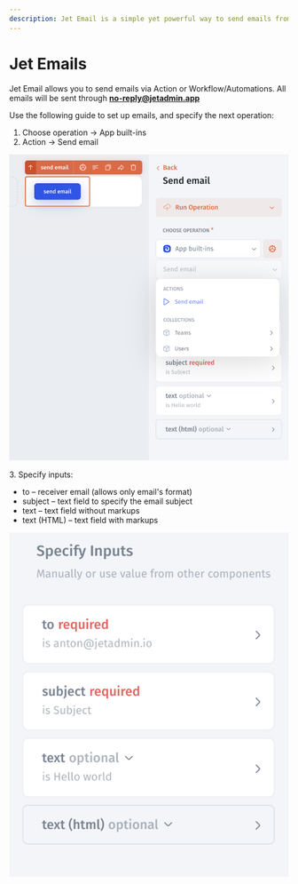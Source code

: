 ```yaml
---
description: Jet Email is a simple yet powerful way to send emails from a Jet app.
---
```


# Jet Emails

Jet Email allows you to send emails via Action or Workflow/Automations. All emails will be sent through **no-reply@jetadmin.app**

Use the following guide to set up emails, and specify the next operation:

1. Choose operation -> App built-ins
2. Action -> Send email

****![](<../../.gitbook/assets/image (1).png>)****

3\. Specify inputs:

* to – receiver email (allows only email's format)
* subject – text field to specify the email subject
* text – text field without markups
* text (HTML) – text field with markups

![](../../.gitbook/assets/image.png)
